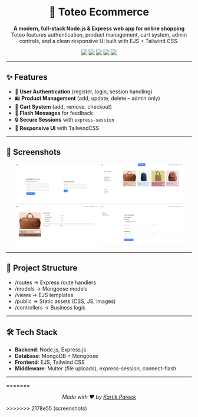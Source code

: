 <h1 align="center">🛒 Toteo Ecommerce</h1>

<p align="center">
  <b>A modern, full-stack Node.js & Express web app for online shopping</b><br/>
  Toteo features authentication, product management, cart system, admin controls, and a clean responsive UI built with EJS + Tailwind CSS.
</p>

<p align="center">
  <img src="https://img.shields.io/badge/Node.js-339933?style=for-the-badge&logo=node.js&logoColor=white"/>
  <img src="https://img.shields.io/badge/Express.js-000000?style=for-the-badge&logo=express&logoColor=white"/>
  <img src="https://img.shields.io/badge/MongoDB-47A248?style=for-the-badge&logo=mongodb&logoColor=white"/>
  <img src="https://img.shields.io/badge/EJS-FFB13B?style=for-the-badge&logo=javascript&logoColor=black"/>
  <img src="https://img.shields.io/badge/TailwindCSS-38B2AC?style=for-the-badge&logo=tailwind-css&logoColor=white"/>
</p>

---

## ✨ Features

- 👤 **User Authentication** (register, login, session handling)  
- 🛍️ **Product Management** (add, update, delete – admin only)  
- 🛒 **Cart System** (add, remove, checkout)  
- 💬 **Flash Messages** for feedback  
- 🔒 **Secure Sessions** with `express-session`  
- 🎨 **Responsive UI** with TailwindCSS  

---

## 📸 Screenshots

<p align="center">
  <img src="screenshots/login.png" width="45%" alt="Home Page"/>
  <img src="screenshots/shop.png" width="45%" alt="Shop Page"/>
  <img src="screenshots/cart.png" width="45%" alt="Cart Page"/>
  <img src="screenshots/admin.png" width="45%" alt="Admin Panel"/>
</p>

---

## 📂 Project Structure

- /routes -> Express route handlers
- /models -> Mongoose models
- /views -> EJS templates
- /public -> Static assets (CSS, JS, images)
- /controllers -> Business logic
---

## 🛠️ Tech Stack

- **Backend**: Node.js, Express.js  
- **Database**: MongoDB + Mongoose  
- **Frontend**: EJS, Tailwind CSS  
- **Middleware**: Multer (file uploads), express-session, connect-flash  

--- 
=======
<p align="center"> <i>Made with ❤️ by <a href="https://github.com/kartik-hub-enjay">Kartik Pareek</a></i> </p>
>>>>>>> 2178e55 (screenshots)
